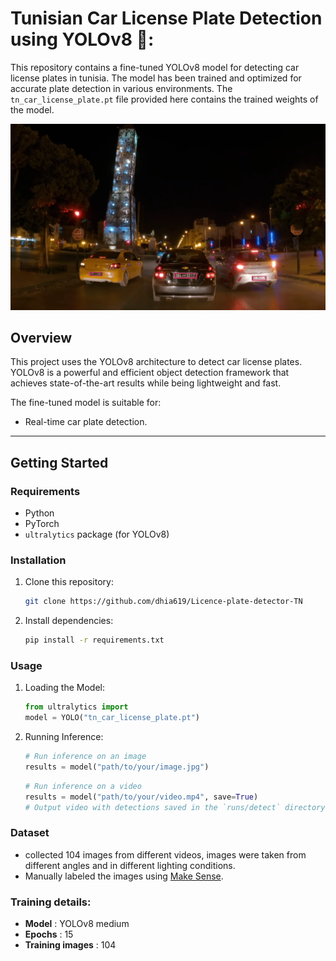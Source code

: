 # Tunisian Car License Plate Detection using YOLOv8 🚗:

This repository contains a fine-tuned YOLOv8 model for detecting car license plates in tunisia. The model has been trained and optimized for accurate plate detection in various environments. The `tn_car_license_plate.pt` file provided here contains the trained weights of the model.

![demo](demo.png)

## Overview
This project uses the YOLOv8 architecture to detect car license plates. YOLOv8 is a powerful and efficient object detection framework that achieves state-of-the-art results while being lightweight and fast.

The fine-tuned model is suitable for:
- Real-time car plate detection.

---

## Getting Started

### Requirements
- Python
- PyTorch
- `ultralytics` package (for YOLOv8)

### Installation
1. Clone this repository:
   ```bash
   git clone https://github.com/dhia619/Licence-plate-detector-TN
   ```
2. Install dependencies:
    ```bash
    pip install -r requirements.txt
    ```

### Usage
1. Loading the Model:
    ```python
    from ultralytics import 
    model = YOLO("tn_car_license_plate.pt")
    ```
2. Running Inference:
    ```python
    # Run inference on an image
    results = model("path/to/your/image.jpg")
    ```
    
    ```python
    # Run inference on a video
    results = model("path/to/your/video.mp4", save=True)
    # Output video with detections saved in the `runs/detect` directory
    ```
### Dataset
- collected 104 images from different videos, images were taken from different angles and in different lighting conditions.
- Manually labeled the images using [Make Sense](https://www.makesense.ai/).

### Training details:
- **Model** : YOLOv8 medium
- **Epochs** : 15
- **Training images** : 104

